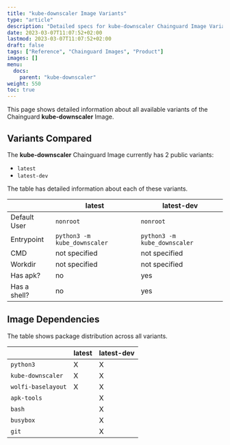 ```yaml
---
title: "kube-downscaler Image Variants"
type: "article"
description: "Detailed specs for kube-downscaler Chainguard Image Variants"
date: 2023-03-07T11:07:52+02:00
lastmod: 2023-03-07T11:07:52+02:00
draft: false
tags: ["Reference", "Chainguard Images", "Product"]
images: []
menu:
  docs:
    parent: "kube-downscaler"
weight: 550
toc: true
---
```


This page shows detailed information about all available variants of the Chainguard **kube-downscaler** Image.

## Variants Compared
The **kube-downscaler** Chainguard Image currently has 2 public variants: 

- `latest`
- `latest-dev`

The table has detailed information about each of these variants.

|              | latest                       | latest-dev                   |
|--------------|------------------------------|------------------------------|
| Default User | `nonroot`                    | `nonroot`                    |
| Entrypoint   | `python3 -m kube_downscaler` | `python3 -m kube_downscaler` |
| CMD          | not specified                | not specified                |
| Workdir      | not specified                | not specified                |
| Has apk?     | no                           | yes                          |
| Has a shell? | no                           | yes                          |

## Image Dependencies
The table shows package distribution across all variants.

|                    | latest | latest-dev |
|--------------------|--------|------------|
| `python3`          | X      | X          |
| `kube-downscaler`  | X      | X          |
| `wolfi-baselayout` | X      | X          |
| `apk-tools`        |        | X          |
| `bash`             |        | X          |
| `busybox`          |        | X          |
| `git`              |        | X          |

